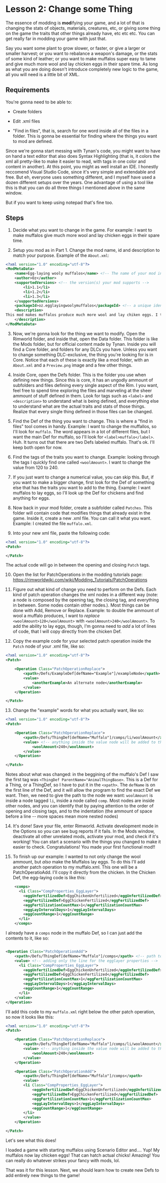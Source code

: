 # Lesson 2: Change some Thing

The essence of modding is **mod**ifying your game, and a lot of that is changing the stats of objects, materials, creatures, etc, or giving some thing on the game the traits that other things already have, etc etc etc. You can get really far in modding your game with just that.

Say you want some plant to grow slower, or faster, or give a larger or smaller harvest; or you want to rebalance a weapon's damage, or the stats of some kind of leather; or you want to make muffalos super easy to tame and give much more wool and lay chicken eggs in their spare time. As long as what you are doing doesn't introduce completely new logic to the game, all you will need is a little bit of XML.

## Requirements

You're gonna need to be able to:

- Create folders

- Edit .xml files

- "Find in files", that is, search for one word inside all of the files in a folder. This is gonna be essential for finding where the things you want to mod are defined.

Since we're gonna start messing with Tynan's code, you might want to have on hand a text editor that also does Syntax Highlighting (that is, it colors the xml all pretty-like to make it easier to read, with tags in one color and content in another). At this point, you might as well install an IDE. I honestly reccomend Visual Studio Code, since it's very simple and extendable and free. But eh, everyone uses something different, and I myself have used a dozen different setups over the years. One advantage of using a tool like this is that you can do all three things I mentioned above in the same window.

But if you want to keep using notepad that's fine too. 

## Steps

1. Decide what you want to change in the game. For example: I want to make muffalos give much more wool and lay chicken eggs in their spare time.

2. Setup you mod as in Part 1. Change the mod name, id and description to match your purpose. Example of the `About.xml`:

```xml
<?xml version="1.0" encoding="utf-8"?>
<ModMetaData>
    <name>Egg-laying wooly muffalos</name> <!-- The name of your mod in the mod list -->
    <author>Oz</author>
    <supportedVersions> <!-- the version(s) your mod supports -->
        <li>1.1</li>
        <li>1.2</li>
        <li>1.3</li>
    </supportedVersions>
    <packageId>oz.egglayingwoolymuffalos</packageId> <!-- a unique identifier for your mod. Must contain only a-z and periods, no spaces. -->
    <description>
This mod makes muffalos produce much more wool and lay chiken eggs. I totally created it just for the lolz.
    </description>
</ModMetaData>
```

3. Now, we're gonna look for the thing we want to modify. Open the Rimworld folder, and inside that, open the Data folder. This folder is like the Mods folder, but for official content made by Tynan. Inside you will find a Core folder, and folders for any DLCs you have. Unless you want to change something DLC-exclusive, the thing you're looking for is in Core. Notice that each of these is exactly like a mod folder, with an `About.xml` and a `Preview.png` image and a few other things.

4. Inside Core, open the Defs folder. This is the folder you use when defining new things. Since this is core, it has an ungodly ammount of subfolders and files defining every single aspect of the Rim. I you want, feel free to spend time exploring the files and marveling at the sheer ammount of stuff defined in them. Look for tags such as `<label>` and `<description>` to understand what is being defined, and everything else to understand what are the actual traits and stats of those things. Realize that every single thing defined in those files can be changed.

5. Find the Def of the thing you want to change. This is where a "find in files" tool comes in handy. Example: I want to change the muffallos, so I'll look for `muffalo`. The word appears in a lot of different files, but I want the main Def for muffalo, so I'll look for `<label>muffalo</label>`. Huh. It turns out that there are two Defs labeled muffalo. That's ok. I'll keep both open for now.

6. Find the tags of the traits you want to change. Example: looking through the tags I quickly find one called `<woolAmount>`. I want to change the value from 120 to 240.

7. If you just want to change a numerical value, you can skip this. But, if you want to make a bigger change, first look for the Def of something else that has the traits you want to add to the thing. Example: I want muffalos to lay eggs, so I'll look up the Def for chickens and find anything for eggs.

8. Now back in your mod folder, create a subfolder called `Patches`. This folder will contain code that modifies things that already exist in the game. Inside it, create a new .xml file. You can call it what you want. Example: I created the file `muffalo.xml`.

9. Into your new xml file, paste the following code:

```xml
<?xml version="1.0" encoding="utf-8"?>
<Patch>

</Patch>
```

The actual code will go in between the opening and closing `Patch` tags.

10. Open the list for PatchOperations in the modding tutorials page: https://rimworldwiki.com/wiki/Modding_Tutorials/PatchOperations

11. Figure out what kind of change you need to perform on the Defs. Each kind of patch operation changes the xml nodes in a different way (note: a node is composed by the opening tag, the closing tag, and everything in between. Some nodes contain other nodes.). Most things can be done with Add, Remove or Replace. Example: to double the ammount of wool a muffalo produces, I want to *replace* `<woolAmount>120</woolAmount>` with `<woolAmount>240</woolAmount>`. To add the ability to lay eggs, though, I'm gonna need to *add* a lot of lines of code, that I will copy directly from the chicken Def.

12. Copy the example code for your selected patch operation inside the `Patch` node of your .xml file, like so:

```xml
<?xml version="1.0" encoding="utf-8"?>
<Patch>

    <Operation Class="PatchOperationReplace">
        <xpath>/Defs/ExampleDef[defName="Example"]/exampleNode</xpath>
        <value>
            <anotherExample>An alternate node</anotherExample>
        </value>
    </Operation>

</Patch>
```
13. Change the "example" words for what you actually want, like so:
```xml
<?xml version="1.0" encoding="utf-8"?>
<Patch>

    <Operation Class="PatchOperationReplace">
        <xpath>/Defs/ThingDef[defName="Muffalo"]/comps/li/woolAmount</xpath> <!-- this identifies which node you will be changing -->
        <value> <!-- anything inside the value node will be added to the Def -->
            <woolAmount>240</woolAmount>
        </value>
    </Operation>

</Patch>
```
Notes about what was changed: in the beggining of the muffalo's Def I saw the first tag was `<ThingDef ParentName="AnimalThingBase>`. This is a Def for a Thing, or a ThingDef, so I have to put it in the `<xpath>`. The `defName` is on the first line of the Def, and it will allow the program to find the exact Def we want. Then, we need to give the path to the node we want: `woolAmount` is inside a node tagged `li`, inside a node called `comp`. Most nodes are inside other nodes, and you can identify that by paying attention to the order of opening and closing tags, and to the indentation (the ammount of space before a line -- more spaces mean more nested nodes) 

14. It's done! Save your file, enter Rimworld. Activate development mode in the Options so you can see bug reports if it fails. In the Mods window, deactivate all other unrelated mods, activate your mod, and check if it's working! You can start a scenario with the things you changed to make it easier to check. Congratulations! You made your first functional mod!!

15. To finish up our example: I wanted to not only change the wool ammount, but *also* make the Muffalos lay eggs. To do this I'll add another patch operation to my muffalo.xml. This one will be a PatchOperatioAdd. I'll copy it directly from the chicken. In the Chicken Def, the egg-laying code is like this:
```xml
    <comps>
      <li Class="CompProperties_EggLayer">
        <eggUnfertilizedDef>EggChickenUnfertilized</eggUnfertilizedDef>
        <eggFertilizedDef>EggChickenFertilized</eggFertilizedDef>
        <eggFertilizationCountMax>1</eggFertilizationCountMax>
        <eggLayIntervalDays>1</eggLayIntervalDays>
        <eggCountRange>1</eggCountRange>
      </li>
    </comps>
```
I already have a `comps` node in the muffalo Def, so I can just add the contents to it, like so:

```xml

<Operation Class="PatchOperationAdd">
    <xpath>/Defs/ThingDef[defName="Muffalo"]/comps</xpath> <!-- path to the comps node -->
    <value> <!-- adding only the line for the egglayer properties -->
      <li Class="CompProperties_EggLayer">
        <eggUnfertilizedDef>EggChickenUnfertilized</eggUnfertilizedDef>
        <eggFertilizedDef>EggChickenFertilized</eggFertilizedDef>
        <eggFertilizationCountMax>1</eggFertilizationCountMax>
        <eggLayIntervalDays>1</eggLayIntervalDays>
        <eggCountRange>1</eggCountRange>
      </li>
    </value>
</Operation>
```

I'll add this code to my `muffalo.xml` right below the other patch operation, so now it looks like this:

```xml
<?xml version="1.0" encoding="utf-8"?>
<Patch>

    <Operation Class="PatchOperationReplace">
        <xpath>/Defs/ThingDef[defName="Muffalo"]/comps/li/woolAmount</xpath> <!-- this identifies which node you will be changing -->
        <value> <!-- anything inside the value node will be added to the Def -->
            <woolAmount>240</woolAmount>
        </value>
    </Operation>

    <Operation Class="PatchOperationAdd">
        <xpath>/Defs/ThingDef[defName="Muffalo"]/comps</xpath>
        <value>
        <li Class="CompProperties_EggLayer">
            <eggUnfertilizedDef>EggChickenUnfertilized</eggUnfertilizedDef>
            <eggFertilizedDef>EggChickenFertilized</eggFertilizedDef>
            <eggFertilizationCountMax>1</eggFertilizationCountMax>
            <eggLayIntervalDays>1</eggLayIntervalDays>
            <eggCountRange>1</eggCountRange>
        </li>
        </value>
    </Operation>

</Patch>
```

Let's see what this does!

I loaded a game with starting muffalos using Scenario Editor and.... Yup! My muffalos now lay chicken eggs! That can hatch actual chicks! Amazing! You can really do whatever strikes your fancy with mods, lol.

That was it for this lesson. Next, we should learn how to create new Defs to add entirely new things to the game!
